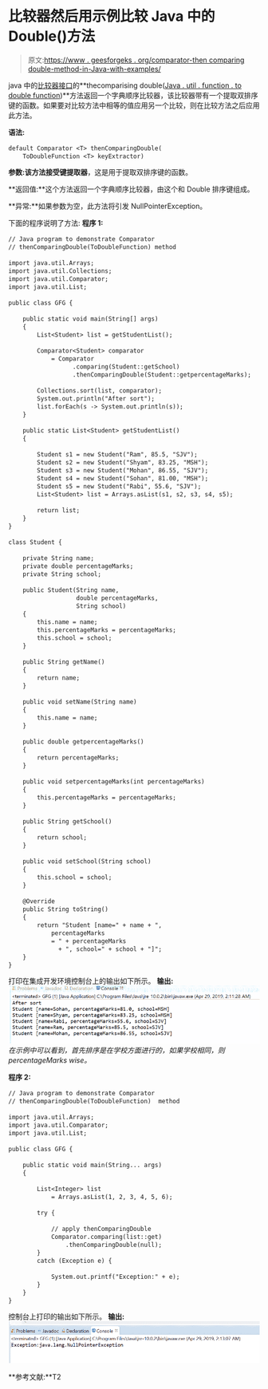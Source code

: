 # 比较器然后用示例比较 Java 中的 Double()方法

> 原文:[https://www . geesforgeks . org/comparator-then comparing double-method-in-Java-with-examples/](https://www.geeksforgeeks.org/comparator-thencomparingdouble-method-in-java-with-examples/)

java 中的[比较器接口](https://www.geeksforgeeks.org/comparator-interface-java/)的**thecomparising double([Java . util . function . to double function](https://www.geeksforgeeks.org/todoublefunction-interface-in-java-with-examples/))**方法返回一个字典顺序比较器，该比较器带有一个提取双排序键的函数。如果要对比较方法中相等的值应用另一个比较，则在比较方法之后应用此方法。

**语法:**

```
default Comparator <T> thenComparingDouble(
    ToDoubleFunction <T> keyExtractor)

```

**参数:**该方法接受**键提取器**，这是用于提取双排序键的函数。

**返回值:**这个方法返回一个字典顺序比较器，由这个和 Double 排序键组成。

**异常:**如果参数为空，此方法将引发 NullPointerException。

下面的程序说明了方法:
**程序 1:**

```
// Java program to demonstrate Comparator
// thenComparingDouble(ToDoubleFunction) method

import java.util.Arrays;
import java.util.Collections;
import java.util.Comparator;
import java.util.List;

public class GFG {

    public static void main(String[] args)
    {
        List<Student> list = getStudentList();

        Comparator<Student> comparator
            = Comparator
                  .comparing(Student::getSchool)
                  .thenComparingDouble(Student::getpercentageMarks);

        Collections.sort(list, comparator);
        System.out.println("After sort");
        list.forEach(s -> System.out.println(s));
    }

    public static List<Student> getStudentList()
    {

        Student s1 = new Student("Ram", 85.5, "SJV");
        Student s2 = new Student("Shyam", 83.25, "MSH");
        Student s3 = new Student("Mohan", 86.55, "SJV");
        Student s4 = new Student("Sohan", 81.00, "MSH");
        Student s5 = new Student("Rabi", 55.6, "SJV");
        List<Student> list = Arrays.asList(s1, s2, s3, s4, s5);

        return list;
    }
}

class Student {

    private String name;
    private double percentageMarks;
    private String school;

    public Student(String name,
                   double percentageMarks,
                   String school)
    {
        this.name = name;
        this.percentageMarks = percentageMarks;
        this.school = school;
    }

    public String getName()
    {
        return name;
    }

    public void setName(String name)
    {
        this.name = name;
    }

    public double getpercentageMarks()
    {
        return percentageMarks;
    }

    public void setpercentageMarks(int percentageMarks)
    {
        this.percentageMarks = percentageMarks;
    }

    public String getSchool()
    {
        return school;
    }

    public void setSchool(String school)
    {
        this.school = school;
    }

    @Override
    public String toString()
    {
        return "Student [name=" + name + ", 
            percentageMarks
            = " + percentageMarks 
              + ", school=" + school + "]";
    }
}
```

打印在集成开发环境控制台上的输出如下所示。
**输出:**
![](img/e81a9d324afe40ce2fe21c798b00416d.png)
*在示例中可以看到，首先排序是在学校方面进行的，如果学校相同，则 percentageMarks wise。*

**程序 2:**

```
// Java program to demonstrate Comparator
// thenComparingDouble(ToDoubleFunction)  method

import java.util.Arrays;
import java.util.Comparator;
import java.util.List;

public class GFG {

    public static void main(String... args)
    {

        List<Integer> list
            = Arrays.asList(1, 2, 3, 4, 5, 6);

        try {

            // apply thenComparingDouble
            Comparator.comparing(list::get)
                .thenComparingDouble(null);
        }
        catch (Exception e) {

            System.out.printf("Exception:" + e);
        }
    }
}
```

控制台上打印的输出如下所示。
**输出:**
![](img/0f6d846a694e93a4312728c3fa5d62fe.png)

**参考文献:**T2